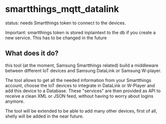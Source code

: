 # smartthings_mqtt_datalink

status:
needs Smartthings token to connect to the devices.

Important: 
smartthings token is stored inplaintext to the db if you create a new service. This has to be changed in the future


## What does it do?
this tool (at the moment, Samsung Smartthings related) build a middleware between different IoT devices and Samsung DataLink or Samsung W-player.

The tool allows to get all the needed information from your Smartthings account, choose the IoT devices to integrate in DataLink or W-Player and add this device to a Database. These "services" are then provided as API to receive a clean XML or JSON feed, without having to worry about logins anymore.

The tool will be extended to be able to add many other devices, first of all, shelly will be added in the near future.
